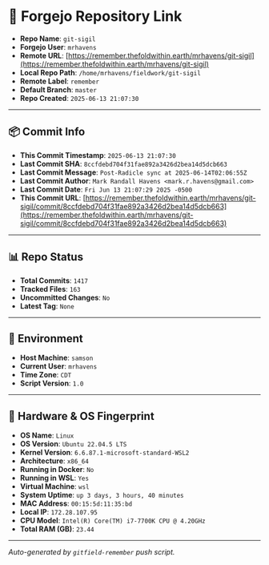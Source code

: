 # 🔗 Forgejo Repository Link

- **Repo Name**: `git-sigil`
- **Forgejo User**: `mrhavens`
- **Remote URL**: [https://remember.thefoldwithin.earth/mrhavens/git-sigil](https://remember.thefoldwithin.earth/mrhavens/git-sigil)
- **Local Repo Path**: `/home/mrhavens/fieldwork/git-sigil`
- **Remote Label**: `remember`
- **Default Branch**: `master`
- **Repo Created**: `2025-06-13 21:07:30`

---

## 📦 Commit Info

- **This Commit Timestamp**: `2025-06-13 21:07:30`
- **Last Commit SHA**: `8ccfdebd704f31fae892a3426d2bea14d5dcb663`
- **Last Commit Message**: `Post-Radicle sync at 2025-06-14T02:06:55Z`
- **Last Commit Author**: `Mark Randall Havens <mark.r.havens@gmail.com>`
- **Last Commit Date**: `Fri Jun 13 21:07:29 2025 -0500`
- **This Commit URL**: [https://remember.thefoldwithin.earth/mrhavens/git-sigil/commit/8ccfdebd704f31fae892a3426d2bea14d5dcb663](https://remember.thefoldwithin.earth/mrhavens/git-sigil/commit/8ccfdebd704f31fae892a3426d2bea14d5dcb663)

---

## 📊 Repo Status

- **Total Commits**: `1417`
- **Tracked Files**: `163`
- **Uncommitted Changes**: `No`
- **Latest Tag**: `None`

---

## 🧭 Environment

- **Host Machine**: `samson`
- **Current User**: `mrhavens`
- **Time Zone**: `CDT`
- **Script Version**: `1.0`

---

## 🧬 Hardware & OS Fingerprint

- **OS Name**: `Linux`
- **OS Version**: `Ubuntu 22.04.5 LTS`
- **Kernel Version**: `6.6.87.1-microsoft-standard-WSL2`
- **Architecture**: `x86_64`
- **Running in Docker**: `No`
- **Running in WSL**: `Yes`
- **Virtual Machine**: `wsl`
- **System Uptime**: `up 3 days, 3 hours, 40 minutes`
- **MAC Address**: `00:15:5d:11:35:bd`
- **Local IP**: `172.28.107.95`
- **CPU Model**: `Intel(R) Core(TM) i7-7700K CPU @ 4.20GHz`
- **Total RAM (GB)**: `23.44`

---

_Auto-generated by `gitfield-remember` push script._
